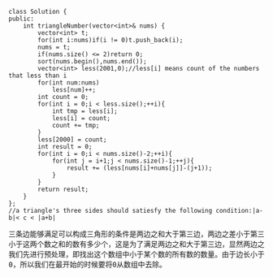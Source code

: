 ```
class Solution {
public:
    int triangleNumber(vector<int>& nums) {
        vector<int> t;
        for(int i:nums)if(i != 0)t.push_back(i);
        nums = t;
        if(nums.size() <= 2)return 0;
        sort(nums.begin(),nums.end());
        vector<int> less(2001,0);//less[i] means count of the numbers that less than i
        for(int num:nums)
            less[num]++;
        int count = 0;
        for(int i = 0;i < less.size();++i){
            int tmp = less[i];
            less[i] = count;
            count += tmp;
        }
        less[2000] = count;
        int result = 0;
        for(int i = 0;i < nums.size()-2;++i){
            for(int j = i+1;j < nums.size()-1;++j){
                result += (less[nums[i]+nums[j]]-(j+1));
            }
        }
        return result;
    }
};
//a triangle's three sides should satiesfy the following condition:|a-b|< c < |a+b|
```
<pre>三条边能够满足可以构成三角形的条件是两边之和大于第三边，两边之差小于第三边。我们先对数组中的数进行排序，先找两个数，然后查找在比这两个数大的数中
小于这两个数之和的数有多少个，这是为了满足两边之和大于第三边，显然两边之差小于第三边是肯定满足的。这样的时间复杂度是O(n^3)。为了降低时间复杂度，
我们先进行预处理，即找出这个数组中小于某个数的所有数的数量。由于边长小于等于1000，所以数组定为1000+1000=2000即可。还有一点需要考虑，因为边长不能为
0，所以我们在最开始的时候要将0从数组中去除。</pre>
